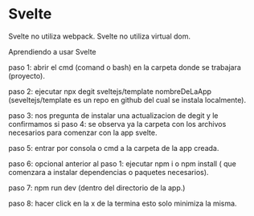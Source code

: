 # Svelte

Svelte no utiliza webpack.
Svelte no utiliza virtual dom.

Aprendiendo a usar Svelte

paso 1: abrir el cmd (comand o bash) en la carpeta donde se trabajara (proyecto).

paso 2: ejecutar npx degit sveltejs/template nombreDeLaApp (seveltejs/template es un repo en github del cual se instala localmente).

paso 3: nos pregunta de instalar una actualizacion de degit y le confirmamos si
paso 4: se observa ya la carpeta con los archivos necesarios para comenzar con la app svelte.

paso 5: entrar por consola o cmd a la carpeta de la app creada.

paso 6: opcional anterior al paso 1: ejecutar npm i o npm install ( que comenzara a instalar dependencias o paquetes necesarios).

paso 7: npm run dev (dentro del directorio de la app.)

paso 8: hacer click en la x de la termina esto solo minimiza la misma.

